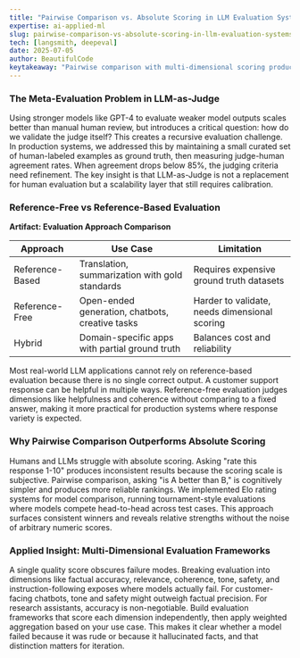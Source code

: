 ```yaml
---
title: "Pairwise Comparison vs. Absolute Scoring in LLM Evaluation Systems"
expertise: ai-applied-ml
slug: pairwise-comparison-vs-absolute-scoring-in-llm-evaluation-systems
tech: [langsmith, deepeval]
date: 2025-07-05
author: BeautifulCode
keytakeaway: "Pairwise comparison with multi-dimensional scoring produces more reliable LLM evaluation than absolute scoring, but judge models still require human calibration to avoid recursive validation failures."
---
```


### The Meta-Evaluation Problem in LLM-as-Judge

Using stronger models like GPT-4 to evaluate weaker model outputs scales better than manual human review, but introduces a critical question: how do we validate the judge itself? This creates a recursive evaluation challenge. In production systems, we addressed this by maintaining a small curated set of human-labeled examples as ground truth, then measuring judge-human agreement rates. When agreement drops below 85%, the judging criteria need refinement. The key insight is that LLM-as-Judge is not a replacement for human evaluation but a scalability layer that still requires calibration.

### Reference-Free vs Reference-Based Evaluation

**Artifact: Evaluation Approach Comparison**

| Approach | Use Case | Limitation |
|----------|----------|------------|
| Reference-Based | Translation, summarization with gold standards | Requires expensive ground truth datasets |
| Reference-Free | Open-ended generation, chatbots, creative tasks | Harder to validate, needs dimensional scoring |
| Hybrid | Domain-specific apps with partial ground truth | Balances cost and reliability |

Most real-world LLM applications cannot rely on reference-based evaluation because there is no single correct output. A customer support response can be helpful in multiple ways. Reference-free evaluation judges dimensions like helpfulness and coherence without comparing to a fixed answer, making it more practical for production systems where response variety is expected.

### Why Pairwise Comparison Outperforms Absolute Scoring

Humans and LLMs struggle with absolute scoring. Asking "rate this response 1-10" produces inconsistent results because the scoring scale is subjective. Pairwise comparison, asking "is A better than B," is cognitively simpler and produces more reliable rankings. We implemented Elo rating systems for model comparison, running tournament-style evaluations where models compete head-to-head across test cases. This approach surfaces consistent winners and reveals relative strengths without the noise of arbitrary numeric scores.

### Applied Insight: Multi-Dimensional Evaluation Frameworks

A single quality score obscures failure modes. Breaking evaluation into dimensions like factual accuracy, relevance, coherence, tone, safety, and instruction-following exposes where models actually fail. For customer-facing chatbots, tone and safety might outweigh factual precision. For research assistants, accuracy is non-negotiable. Build evaluation frameworks that score each dimension independently, then apply weighted aggregation based on your use case. This makes it clear whether a model failed because it was rude or because it hallucinated facts, and that distinction matters for iteration.